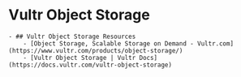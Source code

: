 # Vultr Object Storage
	- ## Vultr Object Storage Resources
		- [Object Storage, Scalable Storage on Demand - Vultr.com](https://www.vultr.com/products/object-storage/)
		- [Vultr Object Storage | Vultr Docs](https://docs.vultr.com/vultr-object-storage)